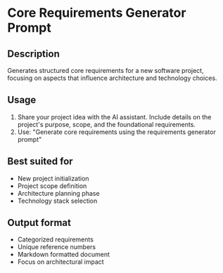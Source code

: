 # Core Requirements Generator Prompt

## Description

Generates structured core requirements for a new software project, focusing on aspects that influence architecture and technology choices.

## Usage

1. Share your project idea with the AI assistant. Include details on the project's purpose, scope, and the foundational requirements.
2. Use: "Generate core requirements using the requirements generator prompt"

## Best suited for

- New project initialization
- Project scope definition
- Architecture planning phase
- Technology stack selection

## Output format

- Categorized requirements
- Unique reference numbers
- Markdown formatted document
- Focus on architectural impact
